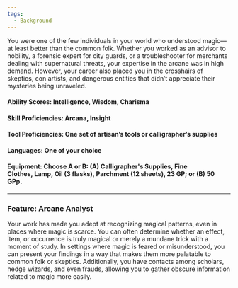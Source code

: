 ```yaml
---
tags:
  - Background
---
```

You were one of the few individuals in your world who understood magic—at least better than the common folk. Whether you worked as an advisor to nobility, a forensic expert for city guards, or a troubleshooter for merchants dealing with supernatural threats, your expertise in the arcane was in high demand. However, your career also placed you in the crosshairs of skeptics, con artists, and dangerous entities that didn’t appreciate their mysteries being unraveled.

#### **Ability Scores:** Intelligence, Wisdom, Charisma

#### **Skill Proficiencies:** Arcana, Insight

#### **Tool Proficiencies:** One set of artisan’s tools or calligrapher’s supplies

#### **Languages:** One of your choice

#### **Equipment:** Choose A or B: (A) Calligrapher's Supplies, Fine Clothes, Lamp, Oil (3 flasks), Parchment (12 sheets), 23 GP; or (B) 50 GPp.

---

### **Feature: Arcane Analyst**

Your work has made you adept at recognizing magical patterns, even in places where magic is scarce. You can often determine whether an effect, item, or occurrence is truly magical or merely a mundane trick with a moment of study. In settings where magic is feared or misunderstood, you can present your findings in a way that makes them more palatable to common folk or skeptics. Additionally, you have contacts among scholars, hedge wizards, and even frauds, allowing you to gather obscure information related to magic more easily.